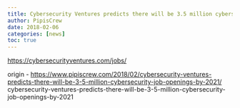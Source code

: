 ```yaml
---
title: Cybersecurity Ventures predicts there will be 3.5 million cybersecurity job openings by 2021
author: PipisCrew
date: 2018-02-06
categories: [news]
toc: true
---
```


https://cybersecurityventures.com/jobs/

origin - https://www.pipiscrew.com/2018/02/cybersecurity-ventures-predicts-there-will-be-3-5-million-cybersecurity-job-openings-by-2021/ cybersecurity-ventures-predicts-there-will-be-3-5-million-cybersecurity-job-openings-by-2021